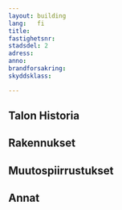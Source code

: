 ```yaml
---
layout: building
lang:   fi
title:
fastighetsnr:
stadsdel: 2
adress:
anno:
brandforsakring:
skyddsklass:

---
```

## Talon Historia


## Rakennukset

## Muutospiirrustukset


## Annat
